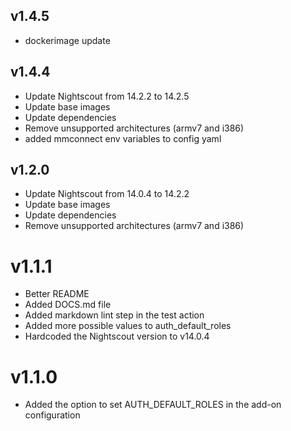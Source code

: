 ## v1.4.5
- dockerimage update

## v1.4.4
- Update Nightscout from 14.2.2 to 14.2.5
- Update base images
- Update dependencies
- Remove unsupported architectures (armv7 and i386)
- added mmconnect env variables to config yaml

## v1.2.0
- Update Nightscout from 14.0.4 to 14.2.2
- Update base images
- Update dependencies
- Remove unsupported architectures (armv7 and i386)

# v1.1.1
- Better README
- Added DOCS.md file
- Added markdown lint step in the test action
- Added more possible values to auth_default_roles
- Hardcoded the Nightscout version to v14.0.4

# v1.1.0
- Added the option to set AUTH_DEFAULT_ROLES in the add-on configuration